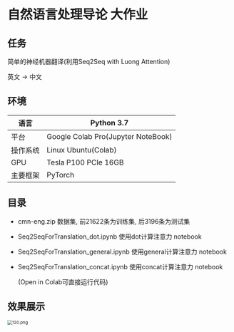 # 自然语言处理导论 大作业

## 任务

简单的神经机器翻译(利用Seq2Seq with Luong Attention)

英文 -> 中文

## 环境

| 语言     | **Python  3.7**                    |
| -------- | ---------------------------------- |
| 平台     | Google Colab Pro(Jupyter NoteBook) |
| 操作系统 | Linux Ubuntu(Colab)                |
| GPU      | Tesla P100 PCIe 16GB               |
| 主要框架 | PyTorch                            |

## 目录

* cmn-eng.zip    数据集, 前21622条为训练集, 后3196条为测试集

* Seq2SeqForTranslation_dot.ipynb    使用dot计算注意力 notebook

* Seq2SeqForTranslation_general.ipynb    使用general计算注意力 notebook

* Seq2SeqForTranslation_concat.ipynb    使用concat计算注意力 notebook

  (Open in Colab可直接运行代码)

## 效果展示

<img src="https://i.loli.net/2021/06/08/wJhdrZpbMYFRmPH.png" alt="120.png" style="zoom:67%;" />
